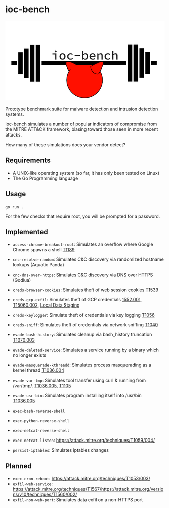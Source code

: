 # ioc-bench

![logo](./images/logo.png)

Prototype benchmark suite for malware detection and intrusion detection systems.

ioc-bench simulates a number of popular indicators of compromise from the MITRE ATT&CK framework, biasing toward those seen in more recent attacks.

How many of these simulations does your vendor detect?

## Requirements

* A UNIX-like operating system (so far, it has only been tested on Linux)
* The Go Programming language

## Usage

`go run .`

For the few checks that require root, you will be prompted for a password.

## Implemented

* `access-chrome-breakout-root`: Simulates an overflow where Google Chrome spawns a shell [T1189](https://attack.mitre.org/techniques/T1189/)

* `cnc-resolve-random`: Simulates C&C discovery via randomized hostname lookups (Aquatic Panda)
* `cnc-dns-over-https`: Simulates C&C discovery via DNS over HTTPS (Godlua)

* `creds-browser-cookies`: Simulates theft of web session cookies [T1539](https://attack.mitre.org/techniques/T1539/)
* `creds-gcp-exfil`: Simulates theft of GCP credentials [1552.001](https://attack.mitre.org/techniques/T1552/001/), [T15060.002](https://attack.mitre.org/versions/v10/techniques/T1560/002/), [Local Data Staging](https://attack.mitre.org/versions/v10/techniques/T1074/001/)
* `creds-keylogger`: Simulate theft of credentials via key logging [T1056](https://attack.mitre.org/techniques/T1056/001/)
* `creds-sniff`: Simulates theft of credentials via network sniffing [T1040](https://attack.mitre.org/techniques/T1040/)

* `evade-bash-history`: Simulates cleanup via bash_history truncation [T1070.003](https://attack.mitre.org/techniques/T1070/003/)
* `evade-deleted-service`: Simulates a service running by a binary which no longer exists
* `evade-masquerade-kthreadd`: Simulates process masquerading as a kernel thread [T1036.004](https://attack.mitre.org/versions/v10/techniques/T1036/004/)
* `evade-var-tmp`: Simulates tool transfer using curl & running from /var/tmp/. [T1036.005](https://attack.mitre.org/versions/v10/techniques/T1036/005/), [T1105](https://attack.mitre.org/versions/v10/techniques/T1105/)
* `evade-usr-bin`: Simulates program installing itself into /usr/bin [T1036.005](https://attack.mitre.org/versions/v10/techniques/T1036/005/)

* `exec-bash-reverse-shell`
* `exec-python-reverse-shell`
* `exec-netcat-reverse-shell`
* `exec-netcat-listen`: <https://attack.mitre.org/techniques/T1059/004/>

* `persist-iptables`: Simulates iptables changes

## Planned

* `exec-cron-reboot`: <https://attack.mitre.org/techniques/T1053/003/>
* `exfil-web-service`: <https://attack.mitre.org/techniques/T1567/><https://attack.mitre.org/versions/v10/techniques/T1560/002/>
* `exfil-non-web-port`: Simulates data exfil on a non-HTTPS port
